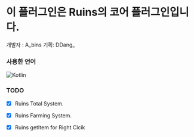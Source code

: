# **이 플러그인은 Ruins의 코어 플러그인입니다.**
개발자 : A_bins 기획: DDang_

### 사용한 언어
<img alt="Kotlin" src="https://img.shields.io/badge/kotlin-%230095D5.svg?&style=for-the-badge&logo=kotlin&logoColor=white"/>


### TODO
- [x] Ruins Total System.
- [x] Ruins Farming System.
- [x] Ruins getItem for Right Clcik

